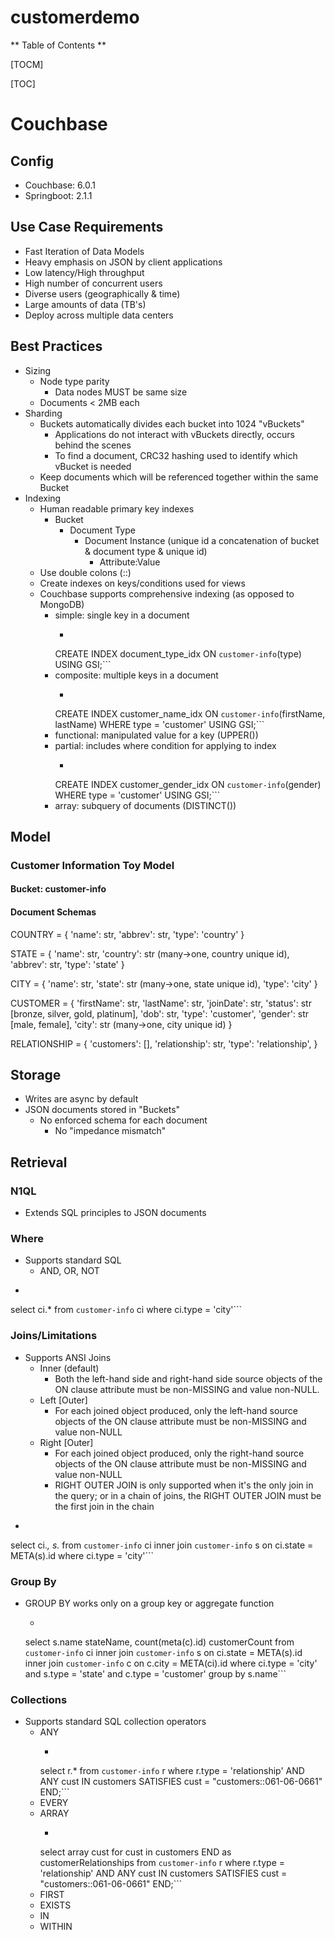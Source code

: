 # customerdemo

** Table of Contents **

[TOCM]

[TOC]

# Couchbase
## Config
+ Couchbase: 6.0.1
+ Springboot: 2.1.1

## Use Case Requirements
+ Fast Iteration of Data Models
+ Heavy emphasis on JSON by client applications
+ Low latency/High throughput
+ High number of concurrent users
+ Diverse users (geographically & time)
+ Large amounts of data (TB's)
+ Deploy across multiple data centers

## Best Practices
+ Sizing
	+ Node type parity
		+ Data nodes MUST be same size
	+ Documents < 2MB each
+ Sharding
	+ Buckets automatically divides each bucket into 1024 "vBuckets"
		+ Applications do not interact with vBuckets directly, occurs behind the scenes
		+ To find a document, CRC32 hashing used to identify which vBucket is needed
	+ Keep documents which will be referenced together within the same Bucket
+ Indexing
	+ Human readable primary key  indexes
		+ Bucket
			+ Document Type
				+ Document Instance (unique id a concatenation of bucket & document type & unique id)
					+ Attribute:Value
	+ Use double colons (::)
	+ Create indexes on keys/conditions used for views
	+ Couchbase supports comprehensive indexing (as opposed to MongoDB)
		+ simple: single key in a document
			+ ```sql 
			CREATE INDEX document_type_idx
 			ON `customer-info`(type)
 			USING GSI;```
		+ composite: multiple keys in a document
			+ ```sql 
			CREATE INDEX customer_name_idx
			 ON `customer-info`(firstName, lastName)
			 WHERE type = 'customer'
			 USING GSI;```
		+ functional: manipulated value for a key (UPPER())
		+ partial: includes where condition for applying to index
			+ ```sql 
			CREATE INDEX customer_gender_idx
			 ON `customer-info`(gender)
			 WHERE type = 'customer'
			 USING GSI;```
		+ array: subquery of documents (DISTINCT())

## Model
### Customer Information Toy Model
#### Bucket: customer-info
#### Document Schemas
COUNTRY = {
    'name': str,
    'abbrev': str,
    'type': 'country'
}

STATE = {
    'name': str,
    'country': str (many->one, country unique id),
    'abbrev': str,
    'type': 'state'
}

CITY = {
    'name': str,
    'state': str (many->one, state unique id),
    'type': 'city'
}

CUSTOMER = {
    'firstName': str,
    'lastName': str,
    'joinDate': str,
    'status': str [bronze, silver, gold, platinum],
    'dob': str,
    'type': 'customer',
    'gender': str [male, female],
    'city': str (many->one, city unique id)
}

RELATIONSHIP = {
    'customers': [],
    'relationship': str,
    'type': 'relationship',
}

## Storage
+ Writes are async by default
+ JSON documents stored in "Buckets"
	+ No enforced schema for each document
		+ No "impedance mismatch"

## Retrieval

### N1QL
+ Extends SQL principles to JSON documents

### Where
+ Supports standard SQL 
	+ AND, OR, NOT
+ ```SQL
select ci.* 
	from `customer-info` ci 
	where ci.type = 'city'```

### Joins/Limitations
+ Supports ANSI Joins
	+ Inner (default)
		+ Both the left-hand side and right-hand side source objects of the ON clause attribute must be non-MISSING and value non-NULL.
	+ Left [Outer]
		+ For each joined object produced, only the left-hand source objects of the ON clause attribute must be non-MISSING and value non-NULL
	+ Right [Outer]
		+ For each joined object produced, only the right-hand source objects of the ON clause attribute must be non-MISSING and value non-NULL
		+ RIGHT OUTER JOIN is only supported when it's the only join in the query; or in a chain of joins, the RIGHT OUTER JOIN must be the first join in the chain
+ ```sql
select ci.*, s.* 
	from `customer-info` ci 
	inner join `customer-info` s 
		on ci.state = META(s).id 
	where ci.type = 'city'```

### Group By
+ GROUP BY works only on a group key or aggregate function
	+ ```SQL
	select s.name stateName, count(meta(c).id) customerCount
		from `customer-info` ci 
		inner join `customer-info` s 
			on ci.state = META(s).id 
		inner join `customer-info` c
			on c.city = META(ci).id
		where ci.type = 'city'
			and s.type = 'state'
			and c.type = 'customer'
		group by s.name```

### Collections
+ Supports standard SQL collection operators
	+ ANY
		+ ```sql
		select r.*
    	from `customer-info` r 
    		where r.type = 'relationship'
    		AND ANY cust IN customers SATISFIES cust = "customers::061-06-0661" END;```
	+ EVERY
	+ ARRAY
		+ ```sql
		select array cust for cust in customers END as customerRelationships
			from `customer-info` r 
			where r.type = 'relationship'
				AND ANY cust IN customers SATISFIES cust = "customers::061-06-0661" END;```
	+ FIRST
	+ EXISTS
	+ IN
	+ WITHIN